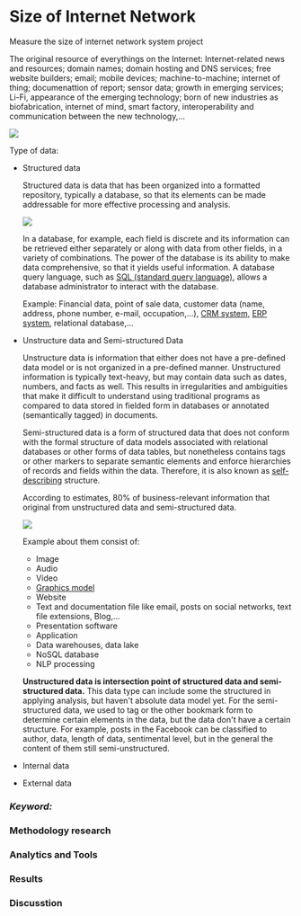 # Size of Internet Network
Measure the size of internet network system project

The original resource of everythings on the Internet: Internet-related news and resources; domain names; domain hosting and DNS services; free website builders; email; mobile devices; machine-to-machine; internet of thing; documenattion of report; sensor data; growth in emerging services; Li-Fi, appearance of the emerging technology; born of new industries as biofabrication, internet of mind, smart factory, interoperability and communication between the new technology,... 

  ![](https://lh3.googleusercontent.com/_npnlUmL0UpHZoUllVy8u5KR5nXXFvmCdHBGLi23-ctrCrm6QB0qrqFDKV-u2Pu1iwxlbo_np0sf3Rv4TymTPxwlz56otJN0GTW7MywVT7KbOy-JhAZ6eaTkHE-ZpNHgPoi9tY7MoR7r7jOJRyPEsA5jv0t4HlN6PAbMdDJZkjGgLk4F9dr8uSOjf6XCMwl-mavmYpP4qVMBTd7bOOqFVHVSoziOCZ2Vzv5YUZBfaeO8sV-tL3dF6iQljn-H8QLhVLNP5M9mupyCIslXqPE4W7UMiR6ihhb7uk3W3qAjB5Yi3JD44daAaHawhRh_myqLfCiybboXP9D5nX0Ck818W7JNR_AuHbdxPKD4zfAAJ_RBU5Mw4xFQrmzcwUTPaar7xsgIQPDpnLEX66i-qdXElYMWbwzKHPNS7qIdjghCf5d2xXc49VE0sabts3KEG0_K39E3T4Q7zyQAaO9LsniplCJnC0ojTgBpqDu-8pbt7oRb-GBrOJbYoJZPSgs6ETjMAVEeDTA9BRjIoP58n7UoQ3yKeCDe8JOh1j-hKdPoRxBZbcEkPEQ6uCg8Qxq05y4nqxjXs3Dcm3FvQv9A4GgjJuu7zNm7k6TLc3JtaYUmZmGa9dSiIpOHNTHaYZyZ_czg3BGybdfHF1h-vfw4LhAqc0VUtuDh3VHTIb5Oxie1fkCeFQlKAu1Xa0vEVAtWn1U2hvreVhfiKUXf9EfFTA=w700-h450-no)

Type of data:
+ Structured data
  
  Structured data is data that has been organized into a formatted repository, typically a database, so that its elements can be made addressable for more effective processing and analysis. 
  
  ![](https://lh3.googleusercontent.com/KHiZtv2XHdGFmc5CVMVI-AfZlq2OSSj_-VX5tnJOvPQtq8Zr5yOkwo2CqRpOhiLRk11fUfK5MsT0uGMRRR-1AQYeFgaL782e2oDHkKOxXQBU1y-G4ee_rEuGERJHi6V4R3nSopNt8fl_8OQ4-z5fWTWtexN3Mg-8F6z1IMJ2-BrCe4blAIrbI10CKqCJJYm9hmIenSrmChguC66j0LAa_pFjIYrGVBhF9VEJOlJTgWWlyQczW9YcnUyNyU3eRCadEfliFP_cDRDJyQyIWWWWu3OKVvzDDiv2Cgde49P1WgVvnpqq5wqNk5kjx8WKJ62uFAInk3xD6meT9GSyRDX3S4dEFCaq9g3gxs4XF7O_iKp8pcoEALruIiYqnPx1q-p-jzdXk-60MlTybYP8qkK57vsk3YDTvbtlBZ6GoyUZpwtHLRY8PIMi9gcrmjZVya7dcimD1zH7kw3zpVk73p4i2wdKpwEoK5QCD6TTBpLa8leXoeUuqYgccPuYQJ19gFPqwmcb4x8IhtlKN_e8j7uq87SGZk61j0EfIW5D16zv2gTJxPaUqSRlzimTDLZ1iv0T3kptEYdiKBuSFfK8GI1aU1uEy30lHudWNMKxHcZuWyFeYxztBQ_ZcS8Zott8uF2PvUPONqL8AB1al5PVdhpjkfhTthZ5XCkal8NmeKhbzpmgMeeEf2CMdtG3SYUaZaEAmDxUxfn9MejxAYOsAA=w540-h564-no)
  
  In a database, for example, each field is discrete and its information can be retrieved either separately or along with data from other fields, in a variety of combinations. The power of the database is its ability to make data comprehensive, so that it yields useful information. A database query language, such as [SQL (standard query language)](https://en.wikipedia.org/wiki/SQL), allows a database administrator to interact with the database. 

  Example: Financial data, point of sale data, customer data (name, address, phone number, e-mail, occupation,...), [CRM system](https://en.wikipedia.org/wiki/Customer-relationship_management), [ERP system](https://en.wikipedia.org/wiki/Enterprise_resource_planning), relational database,...
+ Unstructure data and Semi-structured Data

  Unstructure data is information that either does not have a pre-defined data model or is not organized in a pre-defined manner. Unstructured information is typically text-heavy, but may contain data such as dates, numbers, and facts as well. This results in irregularities and ambiguities that make it difficult to understand using traditional programs as compared to data stored in fielded form in databases or annotated (semantically tagged) in documents.
  
  Semi-structured data is a form of structured data that does not conform with the formal structure of data models associated with relational databases or other forms of data tables, but nonetheless contains tags or other markers to separate semantic elements and enforce hierarchies of records and fields within the data. Therefore, it is also known as [self-describing](https://en.wikipedia.org/wiki/Self-documenting_code) structure.
  
  According to estimates, 80% of business-relevant information that original from unstructured data and semi-structured data. 
  
  ![](https://lh3.googleusercontent.com/PTtRxmFKJdKl5n-a6mh64w2drUcT9z-9KZMlJECCEW3noYSURRV7MEchG-LCPJJqwBNVpqAb5B5R7oMWrBzOomtLeUHiurfxyR03aOty8G8BPKlMLEOJc81a9z64Kg2hkaA1cm5DHXac5yF7f6YJUT8KmtLrw0C-w8PnIAlXDjGu2mdNYi2F7ixb6OTN_GChGK_AZqrN8N_ocewacTUUuXAtBEg3LJlCBCDDqITForlmSRwu3qSPbVbx0MVelV0Xzmh0sOiC5O8QStwhaxR7kDtn7_gMx_sVZNmFFGiWqibKGL_KhpFcfL8RDN_1y0-Dt6g9BMoCE0PVUdM-c8gtrP8mvB8HWfgKjNaL_r6THGc45vNNoDhSIGACxZyyURYTzymxNaNRRd4M0u6WzKvd9o8I2lpWxKY4rcm80GM811ZjEj8Lgq_EIuqEN3hz5hltwLCLcnOU9xmhWq8SB4VtEwI5hGXOK9YrJXQ0hse4noJCXt_9CWgc6_gQWyi1ru9LBCsQsX6Goob7fkDO1Baf_xjfugY1tFvW-9fcJprvCVBByR4CUYjgg-TeHyHFRxfJ7enrF7nVjqUhDC6XsRIQ6BMF3BwGNeOy_k_5XmDRuSsAkIvwotu01v0dLy9BP_XNTWIJrekkGempXA2WYHcNNk3YnlVuhoSnf-sN6tchGDbAyEbog0_9CSknhBbRm2EJ8o-1D28y79O_8ZDRhw=w582-h112-no)
  
  Example about them consist of:
  + Image
  + Audio
  + Video
  + [Graphics model](https://www.journals.elsevier.com/graphical-models) 
  + Website
  + Text and documentation file like email, posts on social networks, text file extensions, Blog,... 
  + Presentation software
  + Application
  + Data warehouses, data lake
  + NoSQL database
  + NLP processing
  
  **Unstructured data is intersection point of structured data and semi-structured data.** This data type can include some the structured in applying analysis, but haven't absolute data model yet. For the semi-structured data, we used to tag or the other bookmark form to determine certain elements in the data, but the data don't have a certain structure. For example, posts in the Facebook can be classified to author, data, length of data, sentimental level, but in the general the content of them still semi-unstructured.

+ Internal data
+ External data
### _Keyword:_
### Methodology research 
### Analytics and Tools
### Results
### Discusstion
